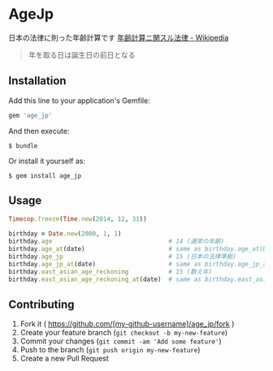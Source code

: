 # AgeJp

日本の法律に則った年齢計算です
[年齢計算ニ関スル法律 - Wikipedia](http://ja.wikipedia.org/wiki/%E5%B9%B4%E9%BD%A2%E8%A8%88%E7%AE%97%E3%83%8B%E9%96%A2%E3%82%B9%E3%83%AB%E6%B3%95%E5%BE%8B)

>年を取る日は誕生日の前日となる

## Installation

Add this line to your application's Gemfile:

```ruby
gem 'age_jp'
```

And then execute:

    $ bundle

Or install it yourself as:

    $ gem install age_jp

## Usage

```lang:age_jp.rb
Timecop.freeze(Time.new(2014, 12, 31))

birthday = Date.new(2000, 1, 1)
birthday.age                                # 14 (通常の年齢)
birthday.age_at(date)                       # same as birthday.age_at(Date.today)
birthday.age_jp                             # 15 (日本の法律準拠)
birthday.age_jp_at(date)                    # same as birthday.age_jp_at(Date.today)
birthday.east_asian_age_reckoning           # 15 (数え年)
birthday.east_asian_age_reckoning_at(date)  # same as birthday.east_asian_age_reckoning_at(Date.today)
```

## Contributing

1. Fork it ( https://github.com/[my-github-username]/age_jp/fork )
2. Create your feature branch (`git checkout -b my-new-feature`)
3. Commit your changes (`git commit -am 'Add some feature'`)
4. Push to the branch (`git push origin my-new-feature`)
5. Create a new Pull Request
